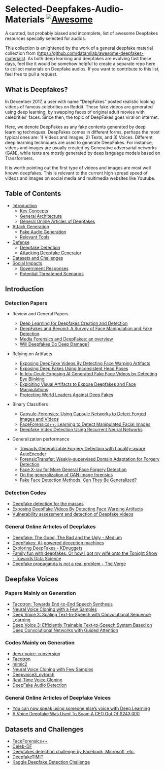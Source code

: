 # Selected-Deepfakes-Audio-Materials [![Awesome](https://cdn.rawgit.com/sindresorhus/awesome/d7305f38d29fed78fa85652e3a63e154dd8e8829/media/badge.svg)](https://github.com/sindresorhus/awesome)

A curated, but probably biased and incomplete, list of awesome Deepfakes resources specially selected for audios.

This collection is enlightened by the work of a general deepfake material collection from (https://github.com/datamllab/awesome-deepfakes-materials).
As both deep learning and deepfakes are evolving fast these days, feel like it would be somehow helpful to create a separate repo here to collect materials on Deepfake audios.
If you want to contribute to this list, feel free to pull a request. 


## What is Deepfakes?

In December 2017, a user with name “DeepFakes” posted realistic looking videos of famous celebrities on Reddit. These fake videos are generated using deep learning, by swapping faces of original adult movies with celebrities’ faces. Since then, the topic of DeepFakes goes viral on internet.

Here, we denote DeepFakes as any fake contents generated by deep learning techniques. DeepFakes comes in different forms, perhaps the most typical ones are: 1) Videos and images, 2) Texts, and 3) Voices. Different deep learning techniques are used to generate DeepFakes. For instance, videos and images are usually created by Generative adversarial networks (GAN), while texts are mostly generated by deep language models based on Transformers.

It is worth pointing out the first type of videos and images are most well known deepfakes. This is relevant to the current high spread speed of videos and images on social media and multimedia websites like Youtube. 

## Table of Contents

* [Introduction](#introduction)
  * [Key Concepts](#key-concepts)
  * [General Architecture](#general-architecture)
  * [General Online Articles of Deepfakes](#general-online-articles-of-deepfakes)
* [Attack Generation](#attack-generation)
  * [Fake Audio Generation](#fake-audio-generation)
  * [Relevant Tools](#relevant-tools)
* [Defense](#defense)
  * [Deepfake Detection](#deepfake-detection)
  * [Attacking Deepfake Generator](#attacking-deepfake-generator)
* [Datasets and Challenges](#datasets-and-challenges)
* [Social Impacts](#social-impacts)
  * [Government Responses](#government-responses)
  * [Potential Threatened Scenarios](#potential-threatened-scenarios)
  


## Introduction


 

### Detection Papers

* Review and General Papers
  * [Deep Learning for Deepfakes Creation and Detection](https://arxiv.org/abs/1909.11573)
  * [DeepFakes and Beyond: A Survey of Face Manipulation and Fake Detection](https://arxiv.org/abs/2001.00179)
  * [Media Forensics and DeepFakes: an overview](https://arxiv.org/abs/2001.06564)
  * [Will Deepfakes Do Deep Damage?](https://cacm.acm.org/magazines/2020/1/241708-will-deepfakes-do-deep-damage/fulltext)


* Relying on Artifacts
  * [Exposing DeepFake Videos By Detecting Face Warping Artifacts](https://arxiv.org/abs/1811.00656)
  * [Exposing Deep Fakes Using Inconsistent Head Poses](https://arxiv.org/abs/1811.00661)
  * [In Ictu Oculi: Exposing AI Generated Fake Face Videos by Detecting Eye Blinking](https://arxiv.org/abs/1806.02877)
  * [Exploiting Visual Artifacts to Expose Deepfakes and Face Manipulations](https://ieeexplore.ieee.org/document/8638330)
  * [Protecting World Leaders Against Deep Fakes](http://openaccess.thecvf.com/content_CVPRW_2019/papers/Media%20Forensics/Agarwal_Protecting_World_Leaders_Against_Deep_Fakes_CVPRW_2019_paper.pdf)

* Binary Classifiers
  * [Capsule-Forensics: Using Capsule Networks to Detect Forged Images and Videos](https://arxiv.org/abs/1810.11215)
  * [FaceForensics++: Learning to Detect Manipulated Facial Images](https://arxiv.org/abs/1901.08971)
  * [Deepfake Video Detection Using Recurrent Neural Networks](https://engineering.purdue.edu/~dgueraco/content/deepfake.pdf)

* Generalization performance
  * [Towards Generalizable Forgery Detection with Locality-aware AutoEncoder](https://arxiv.org/abs/1909.05999)
  * [ForensicTransfer: Weakly-supervised Domain Adaptation for Forgery Detection](https://arxiv.org/abs/1812.02510)
  * [Face X-ray for More General Face Forgery Detection](https://arxiv.org/abs/1912.13458)
  * [On the generalization of GAN image forensics](https://arxiv.org/abs/1902.11153)
  * [Fake Face Detection Methods: Can They Be Generalized?](https://ieeexplore.ieee.org/document/8553251)


### Detection Codes
* [Deepfake detection for the masses](https://github.com/Baukebrenninkmeijer/FakeFynder-Hackathon-for-Good-2019)
* [Exposing DeepFake Videos By Detecting Face Warping Artifacts](https://github.com/danmohaha/CVPRW2019_Face_Artifacts)
* [Vulnerability assessment and detection of Deepfake videos](https://gitlab.idiap.ch/bob/bob.report.deepfakes)







### General Online Articles of Deepfakes

* [Deepfake: The Good, The Bad and the Ugly - Medium](https://medium.com/twentybn/deepfake-the-good-the-bad-and-the-ugly-8b261ecf0f52)
* [DeepFakes: AI-powered deception machines](http://www.computervisionblog.com/2018/05/deepfakes-ai-powered-deception-machines.html)
* [Exploring DeepFakes - KDnuggets](https://www.kdnuggets.com/2018/03/exploring-deepfakes.html)
* [Family fun with deepfakes. Or how I got my wife onto the Tonight Show - Towards Data Science](https://towardsdatascience.com/family-fun-with-deepfakes-or-how-i-got-my-wife-onto-the-tonight-show-a4454775c011)
* [Deepfake propaganda is not a real problem - The Verge](https://www.theverge.com/2019/3/5/18251736/deepfake-propaganda-misinformation-troll-video-hoax)








## Deepfake Voices

### Papers Mainly on Generation
* [Tacotron: Towards End-to-End Speech Synthesis](https://arxiv.org/abs/1703.10135)
* [Neural Voice Cloning with a Few Samples](https://arxiv.org/abs/1802.06006)
* [Deep Voice 3: Scaling Text-to-Speech with Convolutional Sequence Learning](https://arxiv.org/abs/1710.07654)
* [Deep Voice 3: Efficiently Trainable Text-to-Speech System Based on Deep Convolutional Networks with Guided Attention](https://arxiv.org/abs/1710.08969)


### Codes Mainly on Generation
* [deep-voice-conversion](https://github.com/andabi/deep-voice-conversion)
* [Tacotron](https://github.com/keithito/tacotron)
* [mimic2](https://github.com/MycroftAI/mimic2)
* [Neural Voice Cloning with Few Samples](https://github.com/Sharad24/Neural-Voice-Cloning-with-Few-Samples)
* [Deepvoice3_pytorch](https://github.com/r9y9/deepvoice3_pytorch)
* [Real-Time Voice Cloning](https://github.com/CorentinJ/Real-Time-Voice-Cloning)
* [DeepFake Audio Detection](https://github.com/dessa-public/fake-voice-detection)



### General Online Articles of Deepfake Voices
* [You can now speak using someone else’s voice with Deep Learning](https://towardsdatascience.com/you-can-now-speak-using-someone-elses-voice-with-deep-learning-8be24368fa2b)
* [A Voice Deepfake Was Used To Scam A CEO Out Of $243,000](https://www.forbes.com/sites/jessedamiani/2019/09/03/a-voice-deepfake-was-used-to-scam-a-ceo-out-of-243000/)



## Datasets and Challenges

* [FaceForensics++](https://github.com/ondyari/FaceForensics)
* [Celeb-DF](http://www.cs.albany.edu/~lsw/celeb-deepfakeforensics.html)
* [Deepfakes detection challenge by Facebook, Microsoft, etc.](https://ai.facebook.com/blog/deepfake-detection-challenge?from=timeline&isappinstalled=0)
* [DeepfakeTIMIT](https://www.idiap.ch/dataset/deepfaketimit)
* [Kaggle Deepfake Detection Challenge](https://www.kaggle.com/c/deepfake-detection-challenge/overview?utm_medium=email&utm_source=intercom&utm_campaign=deepfake-competition-2019)
